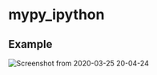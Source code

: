 # mypy_ipython
## Example

![Screenshot from 2020-03-25 20-04-24](https://user-images.githubusercontent.com/13820488/77531308-0b4eed00-6ed6-11ea-975e-67f98ffc289f.png)
